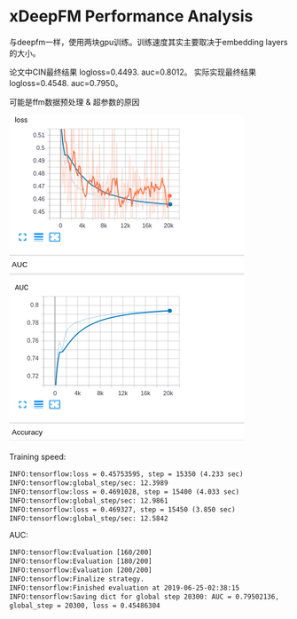 # xDeepFM Performance Analysis

与deepfm一样，使用两块gpu训练。训练速度其实主要取决于embedding layers的大小。

论文中CIN最终结果 logloss=0.4493. auc=0.8012。
实际实现最终结果 logloss=0.4548. auc=0.7950。

可能是ffm数据预处理 & 超参数的原因

![auc](auc.png)

Training speed:
```angular2
INFO:tensorflow:loss = 0.45753595, step = 15350 (4.233 sec)
INFO:tensorflow:global_step/sec: 12.3989
INFO:tensorflow:loss = 0.4691028, step = 15400 (4.033 sec)
INFO:tensorflow:global_step/sec: 12.9861
INFO:tensorflow:loss = 0.469327, step = 15450 (3.850 sec)
INFO:tensorflow:global_step/sec: 12.5842
```

AUC:
```angular2
INFO:tensorflow:Evaluation [160/200]
INFO:tensorflow:Evaluation [180/200]
INFO:tensorflow:Evaluation [200/200]
INFO:tensorflow:Finalize strategy.
INFO:tensorflow:Finished evaluation at 2019-06-25-02:38:15
INFO:tensorflow:Saving dict for global step 20300: AUC = 0.79502136, global_step = 20300, loss = 0.45486304
```


